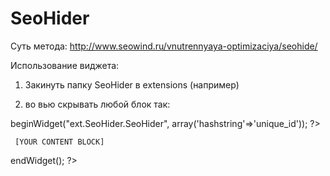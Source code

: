 SeoHider
========

Суть метода:
http://www.seowind.ru/vnutrennyaya-optimizaciya/seohide/

Использование виджета:

1) Закинуть папку SeoHider в extensions (например)

2) во вью скрывать любой блок так: 
  <?php 
     $this->beginWidget("ext.SeoHider.SeoHider", array('hashstring'=>'unique_id')); ?>
     
     [YOUR CONTENT BLOCK]
     
 <?php $this->endWidget(); ?>
